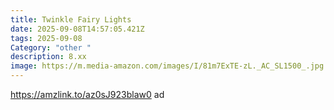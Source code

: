 ```yaml
---
title: Twinkle Fairy Lights
date: 2025-09-08T14:57:05.421Z
tags: 2025-09-08
Category: "other "
description: 8.xx
image: https://m.media-amazon.com/images/I/81m7ExTE-zL._AC_SL1500_.jpg
---
```

https://amzlink.to/az0sJ923blaw0  ad